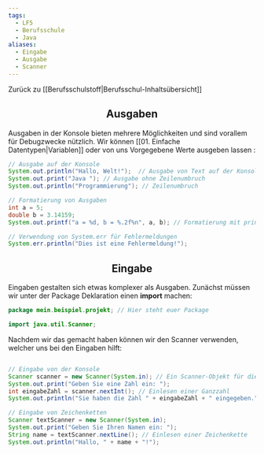 ```yaml
---
tags:
  - LF5
  - Berufsschule
  - Java
aliases:
  - Eingabe
  - Ausgabe
  - Scanner
---
```

Zurück zu [[Berufsschulstoff|Berufsschul-Inhaltsübersicht]]

<h2 align="center"> Ausgaben </h2>

Ausgaben in der Konsole bieten mehrere Möglichkeiten und sind vorallem für Debugzwecke nützlich. Wir können [[01. Einfache Datentypen|Variablen]] oder von uns Vorgegebene Werte ausgeben lassen :

```java 
// Ausgabe auf der Konsole 
System.out.println("Hallo, Welt!");  // Ausgabe von Text auf der Konsole 
System.out.print("Java "); // Ausgabe ohne Zeilenumbruch
System.out.println("Programmierung"); // Zeilenumbruch

// Formatierung von Ausgaben
int a = 5; 
double b = 3.14159; 
System.out.printf("a = %d, b = %.2f%n", a, b); // Formatierung mit printf 

// Verwendung von System.err für Fehlermeldungen 
System.err.println("Dies ist eine Fehlermeldung!");
```

<h2 align="center"> Eingabe </h2>

Eingaben gestalten sich etwas komplexer als Ausgaben. Zunächst müssen wir unter der Package Deklaration einen **import** machen:

```java
package mein.beispiel.projekt; // Hier steht euer Package

import java.util.Scanner;
```

Nachdem wir das gemacht haben können wir den Scanner verwenden, welcher uns bei den Eingaben hilft:

```java

// Eingabe von der Konsole 
Scanner scanner = new Scanner(System.in); // Ein Scanner-Objekt für die Eingabe 
System.out.print("Geben Sie eine Zahl ein: "); 
int eingabeZahl = scanner.nextInt(); // Einlesen einer Ganzzahl
System.out.println("Sie haben die Zahl " + eingabeZahl + " eingegeben."); 

// Eingabe von Zeichenketten 
Scanner textScanner = new Scanner(System.in); 
System.out.print("Geben Sie Ihren Namen ein: "); 
String name = textScanner.nextLine(); // Einlesen einer Zeichenkette 
System.out.println("Hallo, " + name + "!");

```